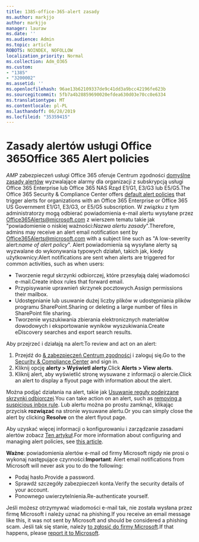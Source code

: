 ```yaml
---
title: 1385-office-365-alert zasady
ms.author: markjjo
author: markjjo
manager: lauraw
ms.date: ''
ms.audience: Admin
ms.topic: article
ROBOTS: NOINDEX, NOFOLLOW
localization_priority: Normal
ms.collection: Adm_O365
ms.custom:
- "1385"
- "3200002"
ms.assetid: ''
ms.openlocfilehash: 96ae13b62109337de9c41dd3a9bcc42196fe623b
ms.sourcegitcommit: 5fb7a4b28859690020efdea630d03e70cc0e6334
ms.translationtype: MT
ms.contentlocale: pl-PL
ms.lasthandoff: 06/28/2019
ms.locfileid: "35359415"
---
```

# <a name="office-365-alert-policies"></a><span data-ttu-id="b85cc-102">Zasady alertów usługi Office 365</span><span class="sxs-lookup"><span data-stu-id="b85cc-102">Office 365 Alert policies</span></span>

<span data-ttu-id="b85cc-103">_AMP_ zabezpieczeń usługi Office 365 oferuje Centrum zgodności [domyślne zasady alertów](https://docs.microsoft.com/office365/securitycompliance/alert-policies#default-alert-policies) wyzwalające alarmy dla organizacji z subskrypcją usługi Office 365 Enterprise lub Office 365 NAS Rząd E1/G1, E3/G3 lub E5/G5.</span><span class="sxs-lookup"><span data-stu-id="b85cc-103">The Office 365 Security & Compliance Center offers [default alert policies](https://docs.microsoft.com/office365/securitycompliance/alert-policies#default-alert-policies) that trigger alerts for organizations with an Office 365 Enterprise or Office 365 US Government E1/G1, E3/G3, or E5/G5 subscription.</span></span> <span data-ttu-id="b85cc-104">W związku z tym administratorzy mogą odbierać powiadomienia e-mail alertu wysyłane przez Office365Alerts@microsoft.com z wierszem tematu takie jak "powiadomienie o niskiej ważności:*Nazwa alertu zasady*".</span><span class="sxs-lookup"><span data-stu-id="b85cc-104">Therefore, admins may receive an alert email notification sent by Office365Alerts@microsoft.com with a subject line such as "A low-severity alert:*name of alert policy*".</span></span> <span data-ttu-id="b85cc-105">Alert powiadomienia są wysyłane alerty są wyzwalane do wykonywania typowych działań, takich jak, kiedy użytkownicy:</span><span class="sxs-lookup"><span data-stu-id="b85cc-105">Alert notifications are sent when alerts are triggered for common activities, such as when users:</span></span>

- <span data-ttu-id="b85cc-106">Tworzenie reguł skrzynki odbiorczej, które przesyłają dalej wiadomości e-mail.</span><span class="sxs-lookup"><span data-stu-id="b85cc-106">Create inbox rules that forward email.</span></span>
- <span data-ttu-id="b85cc-107">Przypisywanie uprawnień skrzynek pocztowych.</span><span class="sxs-lookup"><span data-stu-id="b85cc-107">Assign permissions their mailbox.</span></span>
- <span data-ttu-id="b85cc-108">Udostępnianie lub usuwanie dużej liczby plików w udostępniania plików programu SharePoint.</span><span class="sxs-lookup"><span data-stu-id="b85cc-108">Sharing or deleting a large number of files in SharePoint file sharing.</span></span>
- <span data-ttu-id="b85cc-109">Tworzenie wyszukiwania zbierania elektronicznych materiałów dowodowych i eksportowanie wyników wyszukiwania.</span><span class="sxs-lookup"><span data-stu-id="b85cc-109">Create eDiscovery searches and export search results.</span></span>

<span data-ttu-id="b85cc-110">Aby przejrzeć i działają na alert:</span><span class="sxs-lookup"><span data-stu-id="b85cc-110">To review and act on an alert:</span></span>

1. <span data-ttu-id="b85cc-111">Przejdź do [& zabezpieczeń Centrum zgodności](https://protection.office.com) i zaloguj się.</span><span class="sxs-lookup"><span data-stu-id="b85cc-111">Go to the [Security & Compliance Center](https://protection.office.com) and sign in.</span></span>
2. <span data-ttu-id="b85cc-112">Kliknij opcję **alerty > Wyświetl alerty**.</span><span class="sxs-lookup"><span data-stu-id="b85cc-112">Click **Alerts > View alerts**.</span></span>
3. <span data-ttu-id="b85cc-113">Kliknij alert, aby wyświetlić stronę wysuwane z informacji o alercie.</span><span class="sxs-lookup"><span data-stu-id="b85cc-113">Click an alert to display a flyout page with information about the alert.</span></span>

<span data-ttu-id="b85cc-114">Można podjąć działania na alert, takie jak [Usuwanie reguły podejrzane skrzynki odbiorczej](https://docs.microsoft.com/office365/securitycompliance/responding-to-a-compromised-email-account).</span><span class="sxs-lookup"><span data-stu-id="b85cc-114">You can take action on an alert, such as [removing a suspicious inbox rule](https://docs.microsoft.com/office365/securitycompliance/responding-to-a-compromised-email-account).</span></span> <span data-ttu-id="b85cc-115">Lub alertu można po prostu zamknąć, klikając przycisk **rozwiązać** na stronie wysuwane alertu.</span><span class="sxs-lookup"><span data-stu-id="b85cc-115">Or you can simply close the alert by clicking **Resolve** on the alert flyout page.</span></span>

<span data-ttu-id="b85cc-116">Aby uzyskać więcej informacji o konfigurowaniu i zarządzanie zasadami alertów zobacz [Ten artykuł](https://docs.microsoft.com/office365/securitycompliance/alert-policies).</span><span class="sxs-lookup"><span data-stu-id="b85cc-116">For more information about configuring and managing alert policies, see  [this article](https://docs.microsoft.com/office365/securitycompliance/alert-policies).</span></span>

<span data-ttu-id="b85cc-117">**Ważne**: powiadomienia alertów e-mail od firmy Microsoft nigdy nie prosi o wykonaj następujące czynności:</span><span class="sxs-lookup"><span data-stu-id="b85cc-117">**Important**: Alert email notifications from Microsoft will never ask you to do the following:</span></span>

- <span data-ttu-id="b85cc-118">Podaj hasło.</span><span class="sxs-lookup"><span data-stu-id="b85cc-118">Provide a password.</span></span>
- <span data-ttu-id="b85cc-119">Sprawdź szczegóły zabezpieczeń konta.</span><span class="sxs-lookup"><span data-stu-id="b85cc-119">Verify the security details of your account.</span></span>
- <span data-ttu-id="b85cc-120">Ponownego uwierzytelnienia.</span><span class="sxs-lookup"><span data-stu-id="b85cc-120">Re-authenticate yourself.</span></span>

<span data-ttu-id="b85cc-121">Jeśli możesz otrzymywać wiadomości e-mail tak, nie została wysłana przez firmę Microsoft i należy uznać na phishing.</span><span class="sxs-lookup"><span data-stu-id="b85cc-121">If you receive an email message like this, it was not sent by Microsoft and should be considered a phishing scam.</span></span> <span data-ttu-id="b85cc-122">Jeśli tak się stanie, należy [to zgłosić do firmy Microsoft](https://docs.microsoft.com/office365/SecurityCompliance/report-junk-email-and-phishing-scams-in-outlook-on-the-web-eop).</span><span class="sxs-lookup"><span data-stu-id="b85cc-122">If that happens, please [report it to Microsoft](https://docs.microsoft.com/office365/SecurityCompliance/report-junk-email-and-phishing-scams-in-outlook-on-the-web-eop).</span></span>